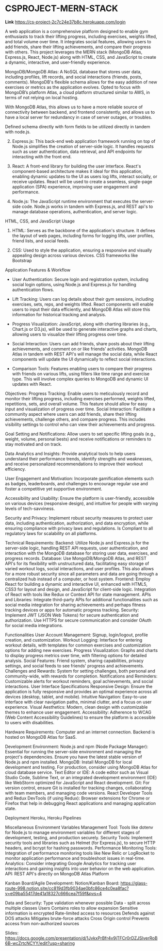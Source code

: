 # CSPROJECT-MERN-STACK
**Link**
https://cs-project-2c7c24e37b8c.herokuapp.com/login

A web application is a comprehensive platform designed to enable gym enthusiasts to track their lifting progress, including exercises, weights lifted, and total volume over time. It integrates social features, allowing users to add friends, share their lifting achievements, and compare their progress with others. This project leverages the MERN stack (MongoDB Atlas, Express.js, React, Node.js) along with HTML, CSS, and JavaScript to create a dynamic, interactive, and user-friendly experience.

MongoDB/MongoDB Atlas: A NoSQL database that stores user data, including profiles, lift records, and social interactions (friends, posts, comments). MongoDB's flexible schema allows for the easy addition of new exercises or metrics as the application evolves.
Opted to focus with MongoDB’s platform Atlas, a cloud platform structured similar to AWS, in terms of not relying on local hosting. 

With MongoDB Atlas, this allows us to have a more reliable source of connectivity between backend, and frontend consistently, and allows us to have a local server for redundancy in case of server outages, or troubles. 

Defined schema directly with form fields to be utilized directly in tandem with node.js. 

2. Express.js: This back-end web application framework running on top of Node.js simplifies the creation of server-side logic. It handles requests such as user authentication, data retrieval, and API endpoints for interacting with the front end.

3. React: A front-end library for building the user interface. React's component-based architecture makes it ideal for this application, enabling dynamic updates to the UI as users log lifts, interact socially, or receive updates. React will be used to create a seamless, single-page application (SPA) experience, improving user engagement and performance.

4. Node.js: The JavaScript runtime environment that executes the server-side code. Node.js works in tandem with Express.js, and REST api's to manage database operations, authentication, and server logic.

HTML, CSS, and JavaScript Usage

1. HTML: Serves as the backbone of the application's structure. It defines the layout of web pages, including forms for logging lifts, user profiles, friend lists, and social feeds.

2. CSS: Used to style the application, ensuring a responsive and visually appealing design across various devices. CSS frameworks like Bootstrap 

Application Features & Workflow

- User Authentication: Secure login and registration system, including social login options, using Node.js and Express.js for handling authentication flows.

- Lift Tracking: Users can log details about their gym sessions, including exercises, sets, reps, and weights lifted. React components will enable users to input their data efficiently, and MongoDB Atlas will store this information for historical tracking and analysis.

- Progress Visualization: JavaScript, along with charting libraries (e.g., Chart.js or D3.js), will be used to generate interactive graphs and charts, allowing users to visualize their lifting progress over time.

- Social Interaction: Users can add friends, share posts about their lifting achievements, and comment on or like friends’ activities. MongoDB Atlas in tandem with REST API's will manage the social data, while React components will update the UI dynamically to reflect social interactions.

- Comparison Tools: Features enabling users to compare their progress with friends on various lifts, using filters like time range and exercise type. This will involve complex queries to MongoDB and dynamic UI updates with React.

Objectives: 
Progress Tracking: Enable users to meticulously record and monitor their lifting progress, including exercises performed, weights lifted, repetitions, sets, and overall volume. This feature should allow for easy input and visualization of progress over time.
Social Interaction: Facilitate a community aspect where users can add friends, share their lifting achievements, challenge others, and compare progress. This includes visibility settings to control who can view their achievements and progress.

Goal Setting and Notifications: Allow users to set specific lifting goals (e.g., weight, volume, personal bests) and receive notifications or reminders to stay motivated and on track.

Data Analytics and Insights: Provide analytical tools to help users understand their performance trends, identify strengths and weaknesses, and receive personalized recommendations to improve their workout efficiency.

User Engagement and Motivation: Incorporate gamification elements such as badges, leaderboards, and challenges to encourage regular use and foster a competitive yet supportive environment.

Accessibility and Usability: Ensure the platform is user-friendly, accessible on various devices (responsive design), and intuitive for people with varying levels of tech-savviness.

Security and Privacy: Implement robust security measures to protect user data, including authentication, authorization, and data encryption, while ensuring compliance with privacy laws and regulations. Is Compliant to all regulatory laws for scalability on all platforms. 

<All Completed by time of submission>

Technical Requirements:
Backend: Utilize Node.js and Express.js for the server-side logic, handling REST API requests, user authentication, and interaction with the MongoDB database for storing user data, exercises, and progress records.
Database: Use MongoDB/MongoDB Atlas, and REST API's for its flexibility with unstructured data, facilitating easy storage of varied workout logs, social interactions, and user profiles. This also allows for a more robust security since all parameters and data are going through a centralized hub instead of a computer, or host system.
Frontend: Employ React for building a dynamic and interactive UI, enhanced with HTML5, CSS3 for layout and design, and JavaScript for client-side logic. Integration of React with tools like Redux or Context API for state management.
APIs and Libraries: Integrate third-party APIs for additional functionalities such as social media integration for sharing achievements and perhaps fitness tracking devices or apps for automatic progress tracking.
Security: Implement JWT (JSON Web Tokens) for secure authentication and authorization. Use HTTPS for secure communication and consider OAuth for social media integrations.

Functionalities
User Account Management: Signup, login/logout, profile creation, and customization.
Workout Logging: Interface for entering workout details, with templates for common exercises and customization options for adding new exercises.
Progress Visualization: Graphs and charts to display progress metrics over time, with filtering options for detailed analysis.
Social Features: Friend system, sharing capabilities, privacy settings, and social feeds to see friends' progress and achievements.
Challenges and Rewards: System for setting challenges, both personal and community-wide, with rewards for completion.
Notifications and Reminders: Customizable alerts for workout reminders, goal achievements, and social interactions.
User Interface Specifications
Responsive Design: Ensure the application is fully responsive and provides an optimal experience across all devices (desktop, tablet, and mobile).
Intuitive Navigation: Easy-to-use interface with clear navigation paths, minimal clutter, and a focus on user experience.
Visual Aesthetics: Modern, clean design with customizable themes to enhance user engagement.
Accessibility: Adherence to WCAG (Web Content Accessibility Guidelines) to ensure the platform is accessible to users with disabilities.

Hardware Requirements: Computer and an internet connection. 
Backend is hosted on MongoDB Atlas for SaaS.

Development Environment:
Node.js and npm (Node Package Manager): Essential for running the server-side environment and managing the project's dependencies. Ensure you have the latest stable version of Node.js and npm installed.
MongoDB: Install MongoDB for local development and testing. For production, consider using MongoDB Atlas for cloud database service.
Text Editor or IDE: A code editor such as Visual Studio Code, Sublime Text, or an integrated development environment (IDE) like WebStorm optimized for JavaScript and React development.
Git: For version control, ensure Git is installed for tracking changes, collaborating with team members, and managing code versions.
React Developer Tools and Redux DevTools (if using Redux): Browser extensions for Chrome or Firefox that help in debugging React applications and managing application state.

Deployment
Heroku, Heroku Pipelines

Miscellaneous
Environment Variables Management Tool: Tools like dotenv for Node.js to manage environment variables for different stages of development, testing, and production securely.
Security Tools: Implement security tools and libraries such as Helmet (for Express.js), to secure HTTP headers, and bcrypt for hashing passwords.
Performance Monitoring Tools: Integration of performance monitoring tools like New Relic or LogRocket to monitor application performance and troubleshoot issues in real-time.
Analytics: Consider integrating Google Analytics for tracking user interactions and gaining insights into user behavior on the web application.
API: REST API's directly on MongoDB Atlas Platform

Kanban Board/Agile Development: 
Notion/Kanban Board: https://glass-route-998.notion.site/cc819d3fb9034ae0bfc86ce4c0ea8fac?v=e09ba55417de41a18327c666cea7f59f&pvs=4

Data and Security: 
Type validation whenever possible
Data - split across multiple classes
Users
Contains roles to allow expansion
Sensitive information is encrypted
Rate-limited access to resources
Defends against DOS attacks
Mitigates brute-force attacks
Cross Origin control
Prevents access from non-authorized sources

Slides: https://docs.google.com/presentation/d/1JvkxPrBfr4v9jTFCr0rDZJSlverRoB6B-wcZrtcNCYY/edit?usp=sharing





